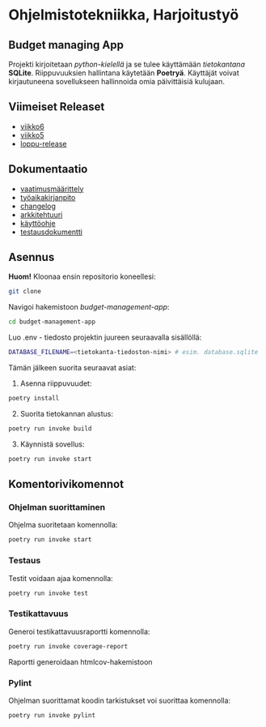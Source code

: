 # Ohjelmistotekniikka, Harjoitustyö

## Budget managing App

Projekti kirjoitetaan _python-kielellä_ ja se tulee käyttämään _tietokantana_ **SQLite**. Riippuvuuksien hallintana käytetään **Poetryä**.
Käyttäjät voivat kirjautuneena sovellukseen hallinnoida omia päivittäisiä kulujaan.
## Viimeiset Releaset
- [viikko6](https://github.com/BorisBanchev/ot-harjoitustyo/releases/tag/Viikko6)
- [viikko5](https://github.com/BorisBanchev/ot-harjoitustyo/releases/tag/Viikko5)
- [loppu-release](https://github.com/BorisBanchev/ot-harjoitustyo/releases/tag/loppu-release)
## Dokumentaatio

- [vaatimusmäärittely](https://github.com/BorisBanchev/ot-harjoitustyo/tree/main/budget-management-app/dokumentaatio/vaatimusmaarittely.md)
- [työaikakirjanpito](https://github.com/BorisBanchev/ot-harjoitustyo/tree/main/budget-management-app/dokumentaatio/tyoaikakirjanpito.md)
- [changelog](https://github.com/BorisBanchev/ot-harjoitustyo/tree/main/budget-management-app/dokumentaatio/changelog.md)
- [arkkitehtuuri](https://github.com/BorisBanchev/ot-harjoitustyo/tree/main/budget-management-app/dokumentaatio/arkkitehtuuri.md)
- [käyttöohje](https://github.com/BorisBanchev/ot-harjoitustyo/blob/main/budget-management-app/dokumentaatio/kayttoohje.md)
- [testausdokumentti](https://github.com/BorisBanchev/ot-harjoitustyo/blob/main/budget-management-app/dokumentaatio/testaus.md)

## Asennus

**Huom!** Kloonaa ensin repositorio koneellesi:

```bash
git clone
```

Navigoi hakemistoon _budget-management-app_:

```bash
cd budget-management-app
```

Luo .env - tiedosto projektin juureen seuraavalla sisällöllä:

```bash
DATABASE_FILENAME=<tietokanta-tiedoston-nimi> # esim. database.sqlite
```

Tämän jälkeen suorita seuraavat asiat:

1. Asenna riippuvuudet:

```bash
poetry install
```

2. Suorita tietokannan alustus:

```bash
poetry run invoke build
```

3. Käynnistä sovellus:

```bash
poetry run invoke start
```

## Komentorivikomennot

### Ohjelman suorittaminen

Ohjelma suoritetaan komennolla:

```bash
poetry run invoke start
```

### Testaus

Testit voidaan ajaa komennolla:

```bash
poetry run invoke test
```

### Testikattavuus

Generoi testikattavuusraportti komennolla:

```bash
poetry run invoke coverage-report
```

Raportti generoidaan htmlcov-hakemistoon

### Pylint
Ohjelman suorittamat koodin tarkistukset voi suorittaa komennolla:

```bash
poetry run invoke pylint
```
